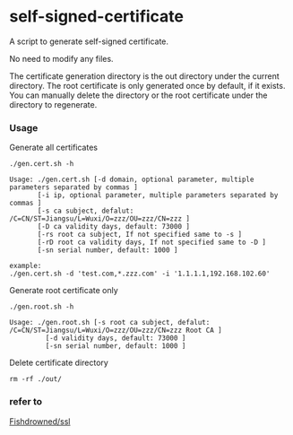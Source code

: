 # self-signed-certificate
A script to generate self-signed certificate.

No need to modify any files.

The certificate generation directory is the out directory under the current directory. 
The root certificate is only generated once by default, if it exists. 
You can manually delete the directory or the root certificate under the directory to regenerate.

### Usage

Generate all certificates

```
./gen.cert.sh -h

Usage: ./gen.cert.sh [-d domain, optional parameter, multiple parameters separated by commas ] 
       [-i ip, optional parameter, multiple parameters separated by commas ] 
       [-s ca subject, defalut: /C=CN/ST=Jiangsu/L=Wuxi/O=zzz/OU=zzz/CN=zzz ] 
       [-D ca validity days, default: 73000 ] 
       [-rs root ca subject, If not specified same to -s ] 
       [-rD root ca validity days, If not specified same to -D ] 
       [-sn serial number, default: 1000 ]

example:
./gen.cert.sh -d 'test.com,*.zzz.com' -i '1.1.1.1,192.168.102.60'
```

Generate root certificate only

```
./gen.root.sh -h

Usage: ./gen.root.sh [-s root ca subject, defalut: /C=CN/ST=Jiangsu/L=Wuxi/O=zzz/OU=zzz/CN=zzz Root CA ] 
         [-d validity days, default: 73000 ] 
         [-sn serial number, default: 1000 ]
```

Delete certificate directory

```
rm -rf ./out/
```

### refer to

[Fishdrowned/ssl](https://github.com/Fishdrowned/ssl/)
